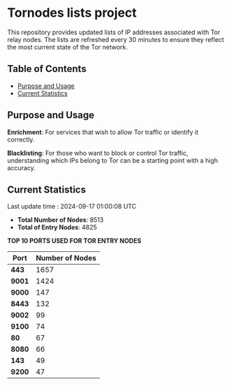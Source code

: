# Tornodes lists project

This repository provides updated lists of IP addresses associated with Tor relay nodes. The lists are refreshed every 30 minutes to ensure they reflect the most current state of the Tor network.

## Table of Contents

- [Purpose and Usage](#purpose-and-usage)
- [Current Statistics](#current-statistics)


## Purpose and Usage

**Enrichment**: For services that wish to allow Tor traffic or identify it correctly.

**Blacklisting**: For those who want to block or control Tor traffic, understanding which IPs belong to Tor can be a starting point with a high accuracy.

## Current Statistics

Last update time : 2024-09-17 01:00:08 UTC

- **Total Number of Nodes**: 8513
- **Total of Entry Nodes**: 4825

**TOP 10 PORTS USED FOR TOR ENTRY NODES**

| **Port** | **Number of Nodes** |
|------|-----------------|
| **443**   | 1657  |
| **9001**   | 1424  |
| **9000**   | 147  |
| **8443**   | 132  |
| **9002**   | 99  |
| **9100**   | 74  |
| **80**   | 67  |
| **8080**   | 66  |
| **143**   | 49  |
| **9200**   | 47  |

